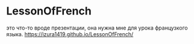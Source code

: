 # LessonOfFrench
это что-то вроде презентации, она нужна мне для урока французкого языка.
https://izura1419.github.io/LessonOfFrench/
